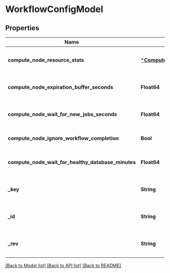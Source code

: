# WorkflowConfigModel


## Properties
Name | Type | Description | Notes
------------ | ------------- | ------------- | -------------
**compute_node_resource_stats** | [***ComputeNodeResourceStatsModel**](ComputeNodeResourceStatsModel.md) |  | [optional] [default to nothing]
**compute_node_expiration_buffer_seconds** | **Float64** |  | [optional] [default to nothing]
**compute_node_wait_for_new_jobs_seconds** | **Float64** |  | [optional] [default to nothing]
**compute_node_ignore_workflow_completion** | **Bool** |  | [optional] [default to false]
**compute_node_wait_for_healthy_database_minutes** | **Float64** |  | [optional] [default to nothing]
**_key** | **String** |  | [optional] [default to nothing]
**_id** | **String** |  | [optional] [default to nothing]
**_rev** | **String** |  | [optional] [default to nothing]


[[Back to Model list]](../README.md#models) [[Back to API list]](../README.md#api-endpoints) [[Back to README]](../README.md)


